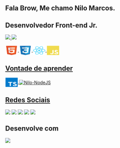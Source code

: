 ## Fala Brow, Me chamo Nilo Marcos. 

## Desenvolvedor Front-end Jr.

<div>
 <a href="https://github.com/NiloMarcos">
 <img height="180em" src="https://github-readme-stats.vercel.app/api?username=NiloMarcos&show_icons=true&theme=dracula&include_all_commits=true&count_private=true"/>
 <img height="180em" src="https://github-readme-stats.vercel.app/api/top-langs/?username=NiloMarcos&layout=compact&langs_count=7&theme=dracula"/>
</div>
<div style="display: inline_block"><br>
  <img align="center" alt="Nilo-HTML" height="30" width="40" src="https://raw.githubusercontent.com/devicons/devicon/master/icons/html5/html5-original.svg">
  <img align="center" alt="Nilo-CSS" height="30" width="40" src="https://raw.githubusercontent.com/devicons/devicon/master/icons/css3/css3-original.svg">
  <img align="center" alt="Nilo-React" height="30" width="40" src="https://raw.githubusercontent.com/devicons/devicon/master/icons/react/react-original.svg">
  <img align="center" alt="Nilo-Js" height="30" width="40" src="https://raw.githubusercontent.com/devicons/devicon/master/icons/javascript/javascript-plain.svg">
</div>
  
  ##

 
 ## Vontade de aprender
 <div>
  <img align="center" alt="Nilo-Ts" height="30" width="40" src="https://raw.githubusercontent.com/devicons/devicon/master/icons/typescript/typescript-plain.svg">
  <img align="center" alt="Nilo-NodeJS" height="30" width="100" src="https://img.shields.io/badge/Node.js-43853D?style=for-the-badge&logo=node.js&logoColor=white">
 </div> 

 ## Redes Sociais
 
<div>
 <a href="https://www.linkedin.com/in/nilo-marcos-freitas-126536193/" target="_blank"><img src="https://img.shields.io/badge/-LinkedIn-%230077B5?style=for-the-badge&logo=linkedin&logoColor=white" target="_blank"></a> 
 <a href="https://www.instagram.com/nilomarcos_/" target="_blank"><img src="https://img.shields.io/badge/-Instagram-%23E4405F?style=for-the-badge&logo=instagram&logoColor=white" target="_blank"></a>
 <a href = "mailto:nilo.n2m15@gmail.com"><img src="https://img.shields.io/badge/-Gmail-%23333?style=for-the-badge&logo=gmail&logoColor=white" target="_blank"></a>
 <a href="https://github.com/NiloMarcos"><img src="https://img.shields.io/badge/GitHub-100000?style=for-the-badge&logo=github&logoColor=white" target="_blank"></a>
 <a href="https://www.facebook.com/nilo.marcos.3/"><img src="https://img.shields.io/badge/Facebook-1877F2?style=for-the-badge&logo=facebook&logoColor=white" target="_blank"></a>
</div>

 ## Desenvolve com
 
 <div>
  <img src="https://img.shields.io/badge/Spotify-1ED760?&style=for-the-badge&logo=spotify&logoColor=white" >
 </div>
 
